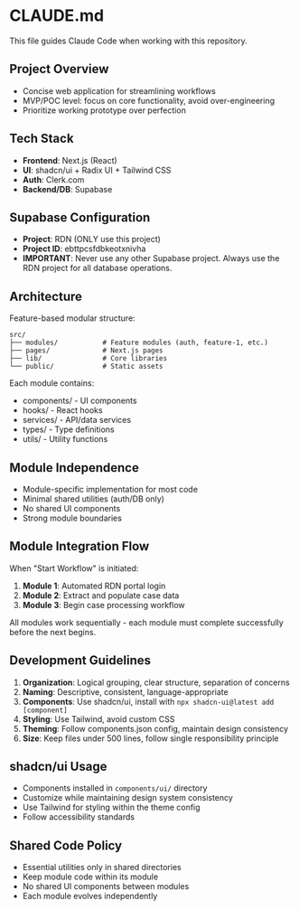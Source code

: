 # CLAUDE.md

This file guides Claude Code when working with this repository.

## Project Overview
- Concise web application for streamlining workflows
- MVP/POC level: focus on core functionality, avoid over-engineering
- Prioritize working prototype over perfection

## Tech Stack
- **Frontend**: Next.js (React)
- **UI**: shadcn/ui + Radix UI + Tailwind CSS
- **Auth**: Clerk.com
- **Backend/DB**: Supabase

## Supabase Configuration
- **Project**: RDN (ONLY use this project)
- **Project ID**: ebttpcsfdbkeotxnivha
- **IMPORTANT**: Never use any other Supabase project. Always use the RDN project for all database operations.

## Architecture
Feature-based modular structure:
```
src/
├── modules/           # Feature modules (auth, feature-1, etc.)
├── pages/             # Next.js pages
├── lib/               # Core libraries
└── public/            # Static assets
```

Each module contains:
- components/ - UI components
- hooks/ - React hooks
- services/ - API/data services
- types/ - Type definitions
- utils/ - Utility functions

## Module Independence
- Module-specific implementation for most code
- Minimal shared utilities (auth/DB only)
- No shared UI components
- Strong module boundaries

## Module Integration Flow
When "Start Workflow" is initiated:
1. **Module 1**: Automated RDN portal login
2. **Module 2**: Extract and populate case data
3. **Module 3**: Begin case processing workflow

All modules work sequentially - each module must complete successfully before the next begins.

## Development Guidelines
1. **Organization**: Logical grouping, clear structure, separation of concerns
2. **Naming**: Descriptive, consistent, language-appropriate
3. **Components**: Use shadcn/ui, install with `npx shadcn-ui@latest add [component]`
4. **Styling**: Use Tailwind, avoid custom CSS
5. **Theming**: Follow components.json config, maintain design consistency
6. **Size**: Keep files under 500 lines, follow single responsibility principle

## shadcn/ui Usage
- Components installed in `components/ui/` directory
- Customize while maintaining design system consistency
- Use Tailwind for styling within the theme config
- Follow accessibility standards

## Shared Code Policy
- Essential utilities only in shared directories
- Keep module code within its module
- No shared UI components between modules
- Each module evolves independently